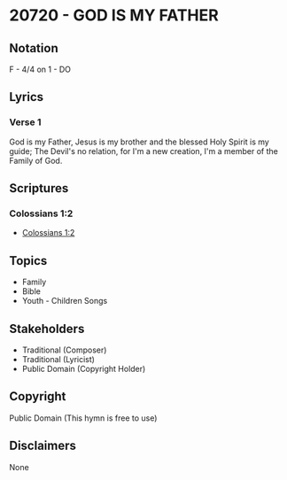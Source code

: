 # 20720 - GOD IS MY FATHER

## Notation

F - 4/4 on 1 - DO

## Lyrics

### Verse 1

God is my Father, Jesus is my brother and the blessed Holy Spirit is my guide; The Devil's no relation, for I'm a new creation, I'm a member of the Family of God.


## Scriptures

### Colossians 1:2

- [Colossians 1:2](https://www.biblegateway.com/passage/?search=Colossians%201%3A2)


## Topics

- Family
- Bible
- Youth - Children Songs

## Stakeholders

- Traditional (Composer)
- Traditional (Lyricist)
- Public Domain (Copyright Holder)

## Copyright

Public Domain
(This hymn is free to use)

## Disclaimers

None

